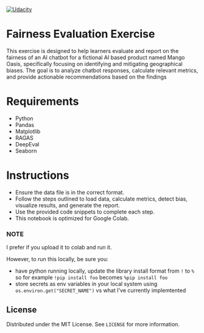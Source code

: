 [![Udacity][udacity-shield]][udacity-url]

# Fairness Evaluation Exercise

This exercise is designed to help learners evaluate and report on the fairness of an AI chatbot for a fictional AI based product named Mango Oasis, specifically focusing on identifying and mitigating geographical biases. 
The goal is to analyze chatbot responses, calculate relevant metrics, and provide actionable recommendations based on the findings


# Requirements

- Python
- Pandas
- Matplotlib
- RAGAS
- DeepEval
- Seaborn

# Instructions
- Ensure the data file is in the correct format.
- Follow the steps outlined to load data, calculate metrics, detect bias, visualize results, and generate the report.
- Use the provided code snippets to complete each step.
- This notebook is optimized for Google Colab.

### NOTE

I prefer if you upload it to colab and run it.

However, to run this locally, be sure you:
-  have python running locally, update the library install format from `!` to `%` so for example `!pip install foo` becomes `%pip install foo`
- store secrets as env variables in your local system using `os.environ.get("SECRET_NAME")` vs what I've currently implemtented



## License

Distributed under the MIT License. See `LICENSE` for more information.


[linkedin-url]: https://linkedin.com/in/noblea
[linkedin-shield]: https://img.shields.io/badge/-LinkedIn-black.svg?style=for-the-badge&logo=linkedin&colorB=555
[youtube-url]: https://youtube.com/c/nobleackerson
[udacity-url]: https://www.udacity.com/course/ai-product-manager-nanodegree--nd088
[youtube-shield]: https://img.shields.io/badge/-Youtube-black.svg?style=for-the-badge&logo=youtube&colorB=555
[udacity-shield]: https://img.shields.io/badge/-Udacity-black.svg?style=for-the-badge&logo=udcaity&colorB=555
